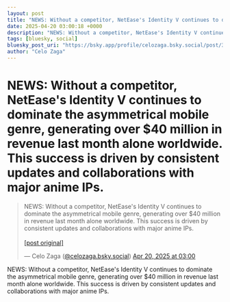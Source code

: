 ```yaml
---
layout: post
title: "NEWS: Without a competitor, NetEase's Identity V continues to dominate the asymmetrical mobile genre, generating over $40 million in revenue last month alone worldwide. This success is driven by consistent updates and collaborations with major anime IPs."
date: 2025-04-20 03:00:18 +0000
description: "NEWS: Without a competitor, NetEase's Identity V continues to dominate the asymmetrical mobile genre, generating over $40 million in revenue last month ..."
tags: [bluesky, social]
bluesky_post_uri: "https://bsky.app/profile/celozaga.bsky.social/post/3ln7ntrshzp2h"
author: "Celo Zaga"
---
```


<h1 class="bluesky-post-title">NEWS: Without a competitor, NetEase's Identity V continues to dominate the asymmetrical mobile genre, generating over $40 million in revenue last month alone worldwide. This success is driven by consistent updates and collaborations with major anime IPs.</h1>


<blockquote class="bluesky-embed" data-bluesky-uri="at://did:plc:lmh6rennptq77inaztnovw4b/app.bsky.feed.post/3ln7ntrshzp2h" data-bluesky-embed-color-mode="system">
<p lang="">NEWS: Without a competitor, NetEase's Identity V continues to dominate the asymmetrical mobile genre, generating over $40 million in revenue last month alone worldwide. This success is driven by consistent updates and collaborations with major anime IPs.<br><br><a href="https://bsky.app/profile/celozaga.bsky.social/post/3ln7ntrshzp2h">[post original]</a></p>
&mdash; Celo Zaga (<a href="https://bsky.app/profile/did:plc:lmh6rennptq77inaztnovw4b">@celozaga.bsky.social</a>) <a href="https://bsky.app/profile/celozaga.bsky.social/post/3ln7ntrshzp2h">Apr 20, 2025 at 03:00</a>
</blockquote>
<script async src="https://embed.bsky.app/static/embed.js" charset="utf-8"></script>


<p class="bluesky-post-description">NEWS: Without a competitor, NetEase's Identity V continues to dominate the asymmetrical mobile genre, generating over $40 million in revenue last month alone worldwide. This success is driven by consistent updates and collaborations with major anime IPs.</p>
